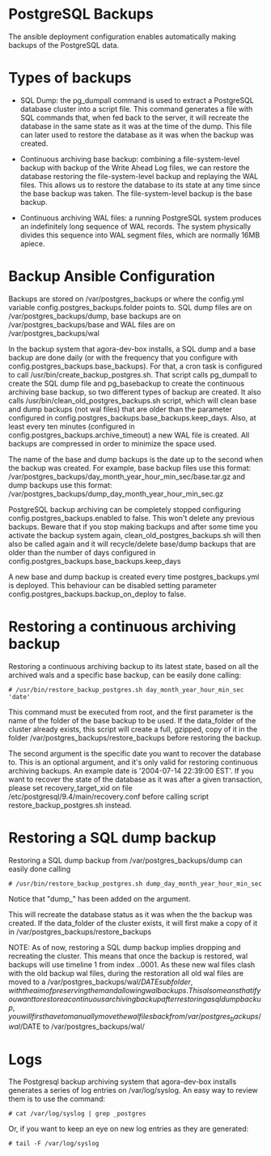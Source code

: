 # PostgreSQL Backups

The ansible deployment configuration enables automatically making backups of the PostgreSQL data.

# Types of backups

* SQL Dump: the pg_dumpall command is used to extract a PostgreSQL database cluster into a script file. This command generates a file with SQL commands that, when fed back to the server, it will recreate the database in the same state as it was at the time of the dump. This file can later used to restore the database as it was when the backup was created.

* Continuous archiving base backup: combining a file-system-level backup with backup of the Write Ahead Log files, we can restore the database restoring the file-system-level backup and replaying the WAL files. This allows us to restore the database to its state at any time since the base backup was taken. The file-system-level backup is the base backup.

* Continuous archiving WAL files: a running PostgreSQL system produces an indefinitely long sequence of WAL records. The system physically divides this sequence into WAL segment files, which are normally 16MB apiece.

# Backup Ansible Configuration

Backups are stored on /var/postgres_backups or where the config.yml variable config.postgres_backups.folder points to. SQL dump files are on /var/postgres_backups/dump, base backups are on /var/postgres_backups/base and WAL files are on /var/postgres_backups/wal

In the backup system that agora-dev-box installs, a SQL dump and a base backup are done daily (or with the frequency that you configure with config.postgres_backups.base_backups). For that, a cron task is configured to call /usr/bin/create_backup_postgres.sh. That script calls pg_dumpall to create the SQL dump file and pg_basebackup to create the continuous archiving base backup, so two different types of backup are created. It also calls /usr/bin/clean_old_postgres_backups.sh script, which will clean base and dump backups (not wal files) that are older than the parameter configured in config.postgres_backups.base_backups.keep_days. Also, at least every ten minutes (configured in config.postgres_backups.archive_timeout) a new WAL file is created. All backups are compressed in order to minimize the space used.

The name of the base and dump backups is the date up to the second when the backup was created. For example, base backup files use this format: /var/postgres_backups/day_month_year_hour_min_sec/base.tar.gz and dump backups use this format: /var/postgres_backups/dump_day_month_year_hour_min_sec.gz

PostgreSQL backup archiving can be completely stopped configuring config.postgres_backups.enabled to false. This won't delete any previous backups. Beware that if you stop making backups and after some time you activate the backup system again, clean_old_postgres_backups.sh will then also be called again and it will recycle/delete base/dump backups that are older than the number of days configured in config.postgres_backups.base_backups.keep_days

A new base and dump backup is created every time postgres_backups.yml is deployed. This behaviour can be disabled setting parameter config.postgres_backups.backup_on_deploy to false.

# Restoring a continuous archiving backup

Restoring a continuous archiving backup to its latest state, based on all the archived wals and a specific base backup, can be easily done calling:

    # /usr/bin/restore_backup_postgres.sh day_month_year_hour_min_sec 'date'

This command must be executed from root, and the first parameter is the name of the folder of the base backup to be used. If the data_folder of the cluster already exists, this script will create a full, gzipped, copy of it in the folder /var/postgres_backups/restore_backups before restoring the backup.

The second argument is the specific date you want to recover the database to. This is an optional argument, and it's only valid for restoring continuous archiving backups. An example date is '2004-07-14 22:39:00 EST'. If you want to recover the state of the database as it was after a given transaction, please set recovery_target_xid on file /etc/postgresql/9.4/main/recovery.conf before calling script restore_backup_postgres.sh instead.

# Restoring a SQL dump backup

Restoring a SQL dump backup from /var/postgres_backups/dump can easily done calling

    # /usr/bin/restore_backup_postgres.sh dump_day_month_year_hour_min_sec

Notice that "dump_" has been added on the argument.

This will recreate the database status as it was when the the backup was created. If the data_folder of the cluster exists, it will first make a copy of it in /var/postgres_backups/restore_backups

NOTE: As of now, restoring a SQL dump backup implies dropping and recreating the cluster. This means that once the backup is restored, wal backups will use timeline 1 from index ..0001. As these new wal files clash with the old backup wal files, during the restoration all old wal files are moved to a /var/postgres_backups/wal/$DATE subfolder, with the aim of preserving them and allowing wal backups. This also means that if you want to restore a continuous archiving backup after restoring a sql dump backup, you will first have to manually move the wal files back from /var/postgres_backups/wal/$DATE to /var/postgres_backups/wal/

# Logs

The Postgresql backup archiving system that agora-dev-box installs generates a series of log entries on /var/log/syslog. An easy way to review them is to use the command:

    # cat /var/log/syslog | grep _postgres

Or, if you want to keep an eye on new log entries as they are generated:

    # tail -F /var/log/syslog
